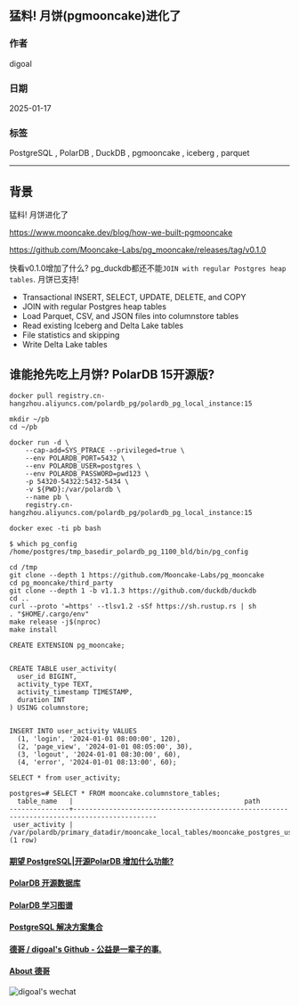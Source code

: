 ## 猛料! 月饼(pgmooncake)进化了      
          
### 作者          
digoal          
          
### 日期          
2025-01-17        
          
### 标签          
PostgreSQL , PolarDB , DuckDB , pgmooncake , iceberg , parquet      
          
----          
          
## 背景       
猛料! 月饼进化了      
    
https://www.mooncake.dev/blog/how-we-built-pgmooncake      
      
https://github.com/Mooncake-Labs/pg_mooncake/releases/tag/v0.1.0    
    
快看v0.1.0增加了什么? pg_duckdb都还不能`JOIN with regular Postgres heap tables`. 月饼已支持!    
- Transactional INSERT, SELECT, UPDATE, DELETE, and COPY    
- JOIN with regular Postgres heap tables    
- Load Parquet, CSV, and JSON files into columnstore tables    
- Read existing Iceberg and Delta Lake tables    
- File statistics and skipping    
- Write Delta Lake tables    
    
## 谁能抢先吃上月饼? PolarDB 15开源版?     
```  
docker pull registry.cn-hangzhou.aliyuncs.com/polardb_pg/polardb_pg_local_instance:15  
  
mkdir ~/pb  
cd ~/pb  
  
docker run -d \
    --cap-add=SYS_PTRACE --privileged=true \
    --env POLARDB_PORT=5432 \
    --env POLARDB_USER=postgres \
    --env POLARDB_PASSWORD=pwd123 \
    -p 54320-54322:5432-5434 \
    -v ${PWD}:/var/polardb \
    --name pb \
    registry.cn-hangzhou.aliyuncs.com/polardb_pg/polardb_pg_local_instance:15  
  
docker exec -ti pb bash  
```  
  
```  
$ which pg_config  
/home/postgres/tmp_basedir_polardb_pg_1100_bld/bin/pg_config  
  
cd /tmp  
git clone --depth 1 https://github.com/Mooncake-Labs/pg_mooncake    
cd pg_mooncake/third_party    
git clone --depth 1 -b v1.1.3 https://github.com/duckdb/duckdb    
cd ..  
curl --proto '=https' --tlsv1.2 -sSf https://sh.rustup.rs | sh  
. "$HOME/.cargo/env"  
make release -j$(nproc)  
make install  
```  
  
```  
CREATE EXTENSION pg_mooncake;  
  
  
CREATE TABLE user_activity(  
  user_id BIGINT,  
  activity_type TEXT,  
  activity_timestamp TIMESTAMP,  
  duration INT  
) USING columnstore;  
  
  
INSERT INTO user_activity VALUES  
  (1, 'login', '2024-01-01 08:00:00', 120),  
  (2, 'page_view', '2024-01-01 08:05:00', 30),  
  (3, 'logout', '2024-01-01 08:30:00', 60),  
  (4, 'error', '2024-01-01 08:13:00', 60);  
  
SELECT * from user_activity;

postgres=# SELECT * FROM mooncake.columnstore_tables;
  table_name   |                                           path                                            
---------------+-------------------------------------------------------------------------------------------
 user_activity | /var/polardb/primary_datadir/mooncake_local_tables/mooncake_postgres_user_activity_16440/
(1 row)
```  
  
  
#### [期望 PostgreSQL|开源PolarDB 增加什么功能?](https://github.com/digoal/blog/issues/76 "269ac3d1c492e938c0191101c7238216")
  
  
#### [PolarDB 开源数据库](https://openpolardb.com/home "57258f76c37864c6e6d23383d05714ea")
  
  
#### [PolarDB 学习图谱](https://www.aliyun.com/database/openpolardb/activity "8642f60e04ed0c814bf9cb9677976bd4")
  
  
#### [PostgreSQL 解决方案集合](../201706/20170601_02.md "40cff096e9ed7122c512b35d8561d9c8")
  
  
#### [德哥 / digoal's Github - 公益是一辈子的事.](https://github.com/digoal/blog/blob/master/README.md "22709685feb7cab07d30f30387f0a9ae")
  
  
#### [About 德哥](https://github.com/digoal/blog/blob/master/me/readme.md "a37735981e7704886ffd590565582dd0")
  
  
![digoal's wechat](../pic/digoal_weixin.jpg "f7ad92eeba24523fd47a6e1a0e691b59")
  
